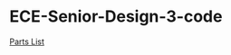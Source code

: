 # ECE-Senior-Design-3-code

[Parts List](https://ndusbpos-my.sharepoint.com/:x:/g/personal/brandon_sitarz_ndus_edu/EYj7pP6WB-dNunrzTcp5bb8Bgdo8WEn6w1ga-DmnN949Dw?e=9menLp)
